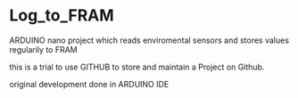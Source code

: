 # Log_to_FRAM
ARDUINO nano project which reads enviromental sensors and stores values regularily to FRAM

this is a trial to use GITHUB to store and maintain a Project on Github.

original  development done in ARDUINO IDE
